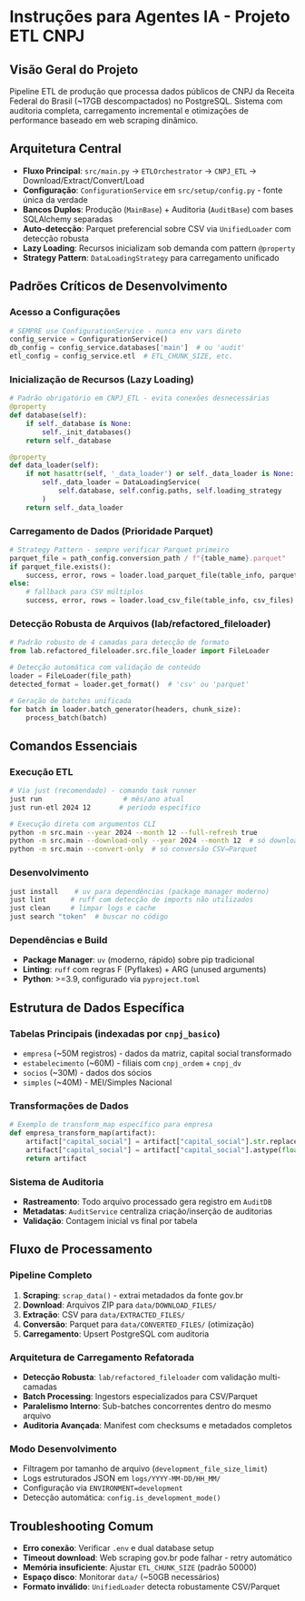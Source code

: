 # Instruções para Agentes IA - Projeto ETL CNPJ

## Visão Geral do Projeto
Pipeline ETL de produção que processa dados públicos de CNPJ da Receita Federal do Brasil (~17GB descompactados) no PostgreSQL. Sistema com auditoria completa, carregamento incremental e otimizações de performance baseado em web scraping dinâmico.

## Arquitetura Central
- **Fluxo Principal**: `src/main.py` → `ETLOrchestrator` → `CNPJ_ETL` → Download/Extract/Convert/Load
- **Configuração**: `ConfigurationService` em `src/setup/config.py` - fonte única da verdade
- **Bancos Duplos**: Produção (`MainBase`) + Auditoria (`AuditBase`) com bases SQLAlchemy separadas
- **Auto-detecção**: Parquet preferencial sobre CSV via `UnifiedLoader` com detecção robusta
- **Lazy Loading**: Recursos inicializam sob demanda com pattern `@property`
- **Strategy Pattern**: `DataLoadingStrategy` para carregamento unificado

## Padrões Críticos de Desenvolvimento

### Acesso a Configurações
```python
# SEMPRE use ConfigurationService - nunca env vars direto
config_service = ConfigurationService()
db_config = config_service.databases['main']  # ou 'audit'
etl_config = config_service.etl  # ETL_CHUNK_SIZE, etc.
```

### Inicialização de Recursos (Lazy Loading)
```python
# Padrão obrigatório em CNPJ_ETL - evita conexões desnecessárias
@property
def database(self):
    if self._database is None:
        self._init_databases()
    return self._database

@property 
def data_loader(self):
    if not hasattr(self, '_data_loader') or self._data_loader is None:
        self._data_loader = DataLoadingService(
            self.database, self.config.paths, self.loading_strategy
        )
    return self._data_loader
```

### Carregamento de Dados (Prioridade Parquet)
```python
# Strategy Pattern - sempre verificar Parquet primeiro
parquet_file = path_config.conversion_path / f"{table_name}.parquet"
if parquet_file.exists():
    success, error, rows = loader.load_parquet_file(table_info, parquet_file)
else:
    # fallback para CSV múltiplos
    success, error, rows = loader.load_csv_file(table_info, csv_files)
```

### Detecção Robusta de Arquivos (lab/refactored_fileloader)
```python
# Padrão robusto de 4 camadas para detecção de formato
from lab.refactored_fileloader.src.file_loader import FileLoader

# Detecção automática com validação de conteúdo
loader = FileLoader(file_path)
detected_format = loader.get_format()  # 'csv' ou 'parquet'

# Geração de batches unificada
for batch in loader.batch_generator(headers, chunk_size):
    process_batch(batch)
```

## Comandos Essenciais

### Execução ETL
```bash
# Via just (recomendado) - comando task runner
just run                    # mês/ano atual
just run-etl 2024 12       # período específico

# Execução direta com argumentos CLI  
python -m src.main --year 2024 --month 12 --full-refresh true
python -m src.main --download-only --year 2024 --month 12  # só download
python -m src.main --convert-only  # só conversão CSV→Parquet
```

### Desenvolvimento
```bash
just install    # uv para dependências (package manager moderno)
just lint      # ruff com detecção de imports não utilizados
just clean     # limpar logs e cache
just search "token"  # buscar no código
```

### Dependências e Build
- **Package Manager**: `uv` (moderno, rápido) sobre pip tradicional
- **Linting**: `ruff` com regras F (Pyflakes) + ARG (unused arguments)
- **Python**: >=3.9, configurado via `pyproject.toml`

## Estrutura de Dados Específica

### Tabelas Principais (indexadas por `cnpj_basico`)
- `empresa` (~50M registros) - dados da matriz, capital social transformado
- `estabelecimento` (~60M) - filiais com `cnpj_ordem` + `cnpj_dv`
- `socios` (~30M) - dados dos sócios
- `simples` (~40M) - MEI/Simples Nacional

### Transformações de Dados
```python
# Exemplo de transform_map específico para empresa
def empresa_transform_map(artifact):
    artifact["capital_social"] = artifact["capital_social"].str.replace(",", ".")
    artifact["capital_social"] = artifact["capital_social"].astype(float)
    return artifact
```

### Sistema de Auditoria
- **Rastreamento**: Todo arquivo processado gera registro em `AuditDB`
- **Metadatas**: `AuditService` centraliza criação/inserção de auditorias
- **Validação**: Contagem inicial vs final por tabela

## Fluxo de Processamento

### Pipeline Completo
1. **Scraping**: `scrap_data()` - extrai metadados da fonte gov.br
2. **Download**: Arquivos ZIP para `data/DOWNLOAD_FILES/`
3. **Extração**: CSV para `data/EXTRACTED_FILES/`
4. **Conversão**: Parquet para `data/CONVERTED_FILES/` (otimização)
5. **Carregamento**: Upsert PostgreSQL com auditoria

### Arquitetura de Carregamento Refatorada
- **Detecção Robusta**: `lab/refactored_fileloader` com validação multi-camadas
- **Batch Processing**: Ingestors especializados para CSV/Parquet
- **Paralelismo Interno**: Sub-batches concorrentes dentro do mesmo arquivo
- **Auditoria Avançada**: Manifest com checksums e metadados completos

### Modo Desenvolvimento
- Filtragem por tamanho de arquivo (`development_file_size_limit`)
- Logs estruturados JSON em `logs/YYYY-MM-DD/HH_MM/`
- Configuração via `ENVIRONMENT=development`
- Detecção automática: `config.is_development_mode()`

## Troubleshooting Comum
- **Erro conexão**: Verificar `.env` e dual database setup
- **Timeout download**: Web scraping gov.br pode falhar - retry automático
- **Memória insuficiente**: Ajustar `ETL_CHUNK_SIZE` (padrão 50000)
- **Espaço disco**: Monitorar `data/` (~50GB necessários)
- **Formato inválido**: `UnifiedLoader` detecta robustamente CSV/Parquet
